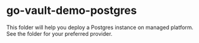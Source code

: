 # go-vault-demo-postgres
This folder will help you deploy a Postgres instance on managed platform. See the folder for your preferred provider.
